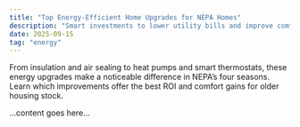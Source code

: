 ```yaml
---
title: "Top Energy-Efficient Home Upgrades for NEPA Homes"
description: "Smart investments to lower utility bills and improve comfort in Northeastern Pennsylvania."
date: 2025-09-15
tag: "energy"
---
```


From insulation and air sealing to heat pumps and smart thermostats, these energy upgrades make a noticeable difference in NEPA’s four seasons. Learn which improvements offer the best ROI and comfort gains for older housing stock.

...content goes here...
